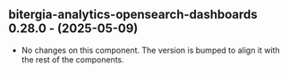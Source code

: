   ## bitergia-analytics-opensearch-dashboards 0.28.0 - (2025-05-09)
  
  * No changes on this component. The version is bumped to align it
    with the rest of the components.
